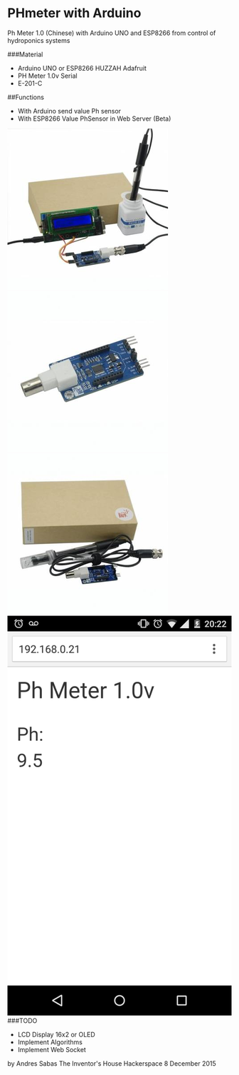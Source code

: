 # PHmeter with Arduino

Ph Meter 1.0 (Chinese) with Arduino UNO and ESP8266 from control of hydroponics systems

###Material
- Arduino UNO or ESP8266 HUZZAH Adafruit
- PH Meter 1.0v Serial
- E-201-C

##Functions
 - With Arduino send value Ph sensor
 - With ESP8266 Value PhSensor in Web Server (Beta)

[![PH Meter 1.0v Serial](/Docs/PhMeter1.jpg)](/Docs/PhMeter1.jpg)
[![PH Meter 1.0v Serial](/Docs/PhMeter2.jpg)](/Docs/PhMeter1.jpg)
[![PH Meter 1.0v Serial](/Docs/PhMeter3.jpg)](/Docs/PhMeter1.jpg)
[![PH Meter 1.0v Web Server ESP8266](/Docs/WebServer.png)](/Docs/WebServer.png)
###TODO
  - LCD Display 16x2 or OLED
  - Implement Algorithms
  - Implement Web Socket


by Andres Sabas
The Inventor's House Hackerspace
8 December 2015
